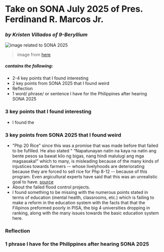 # __Take on SONA July 2025 of Pres. Ferdinand R. Marcos Jr.__
### _by Kristen Villados of 9-Beryllium_

![image related to SONA 2025](https://www.lrta.gov.ph/wp-content/uploads/2023/07/359850366_651914593633212_3138385825536179087_n.jpg)
> image from [here](https://www.lrta.gov.ph/sona-2023-full-speed-ahead-in-building-better-more-for-the-filipino-people/)


#####  __contains the following:__
* 2-4 key points that I found interesting
* 2 key points from SONA 2025 that I found weird
* Reflection
* 1 word/ phrase/ or sentence I have for the Philippines after hearing SONA 2025

### 3 key points that I found interesting
* I found the 
### 3 key points from SONA 2025 that I found weird
* "Php 20 Rice" since this was a promise that was made before that failed to be fufilled. He also stated " “Napatunayan natin na kaya na natin ang bente pesos sa bawat kilo ng bigas, nang hindi malulugi ang mga magsasaka!” which to many, is misleading because of the many kinds of injustices towards farmers -- whose livelyhoods are deteriorating because they are forced to sell rice for Php 8-12 -- because of this program. Even argicultural experts have said that this was an unrealistic goal to have. [source](https://newsinfo.inquirer.net/2089245/sona-2025-whats-delivered-promised-and-what-needs-clarity)
* About the failed flood control projects.
* I found something to be missing with the numerous points stated in terms of education (mental health, classrooms, etc.) which is failing to make a reform in the education system with the facts that that the Filipinos preformed poorly in PISA, the big 4 universities dropping in ranking, along with the many issues towards the basic education system here.

### Reflection

### 1 phrase I have for the Philippines after hearing SONA 2025